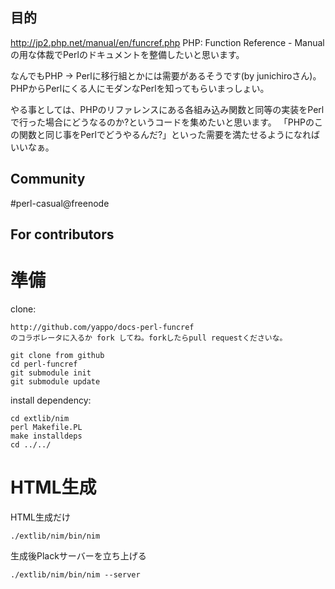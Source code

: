 目的
----------------
http://jp2.php.net/manual/en/funcref.php
PHP: Function Reference - Manual
の用な体裁でPerlのドキュメントを整備したいと思います。

なんでもPHP -> Perlに移行組とかには需要があるそうです(by junichiroさん)。
PHPからPerlにくる人にモダンなPerlを知ってもらいまっしょい。

やる事としては、PHPのリファレンスにある各組み込み関数と同等の実装をPerlで行った場合にどうなるのか?というコードを集めたいと思います。
「PHPのこの関数と同じ事をPerlでどうやるんだ?」といった需要を満たせるようになればいいなぁ。


Community
----------------

 #perl-casual@freenode

For contributors
----------------

準備
===

clone:

    http://github.com/yappo/docs-perl-funcref
    のコラボレータに入るか fork してね。forkしたらpull requestくださいな。

    git clone from github
    cd perl-funcref
    git submodule init
    git submodule update

install dependency:

    cd extlib/nim
    perl Makefile.PL
    make installdeps
    cd ../../

HTML生成
=======

HTML生成だけ

    ./extlib/nim/bin/nim

生成後Plackサーバーを立ち上げる

    ./extlib/nim/bin/nim --server


